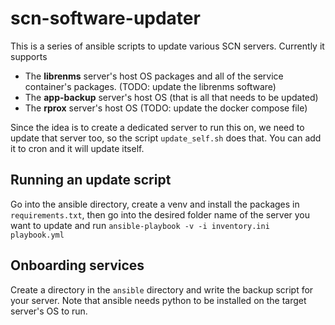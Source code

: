 # scn-software-updater

This is a series of ansible scripts to update various SCN servers. Currently it supports
- The **librenms** server's host OS packages and all of the service container's packages. (TODO: update the librenms software)
- The **app-backup** server's host OS (that is all that needs to be updated)
- The **rprox** server's host OS (TODO: update the docker compose file)

Since the idea is to create a dedicated server to run this on, we need to update that server too, so the script `update_self.sh` does that. You can add it to cron and it will update itself.


## Running an update script

Go into the ansible directory, create a venv and install the packages  in `requirements.txt`, then go into the desired folder name of the server you want to update and run `ansible-playbook -v -i inventory.ini playbook.yml`

## Onboarding services
Create a directory in the `ansible` directory and write the backup script for your server. Note that ansible needs python to be installed on the target server's OS to run.
